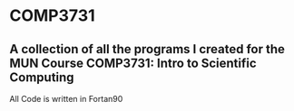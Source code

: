 # COMP3731
## A collection of all the programs I created for the MUN Course COMP3731: Intro to Scientific Computing

All Code is written in Fortan90

